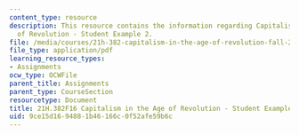 ```yaml
---
content_type: resource
description: This resource contains the information regarding Capitalism in the Age
  of Revolution - Student Example 2.
file: /media/courses/21h-382-capitalism-in-the-age-of-revolution-fall-2016/9ce15d1694881b46166c0f52afe59b6c_MIT21H_382F16_Corporation.pdf
file_type: application/pdf
learning_resource_types:
- Assignments
ocw_type: OCWFile
parent_title: Assignments
parent_type: CourseSection
resourcetype: Document
title: 21H.382F16 Capitalism in the Age of Revolution - Student Example 2
uid: 9ce15d16-9488-1b46-166c-0f52afe59b6c
---
```

